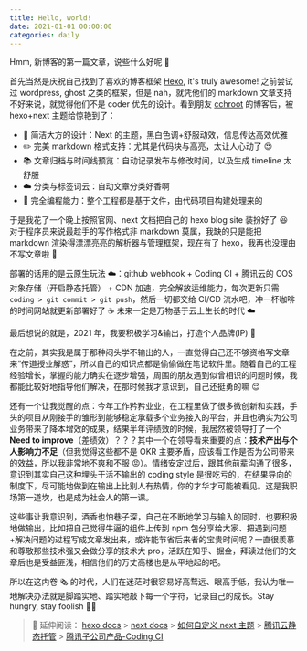 ```yaml
---
title: Hello, world!
date: 2021-01-01 00:00:00
categories: daily
---
```


Hmm, 新博客的第一篇文章，说些什么好呢 🧐

首先当然是庆祝自己找到了喜欢的博客框架 [Hexo](https://hexo.io/), it's truly awesome! 之前尝试过 wordpress, ghost 之类的框架，但是 nah，就凭他们的 markdown 文章支持不好来说，就觉得他们不是 coder 优先的设计。看到朋友 [cchroot](https://cchroot.github.io/) 的博客后，被 hexo+next 主题给惊艳到了：

- 🎨 简洁大方的设计：Next 的主题，黑白色调+舒服动效，信息传达高效优雅
- ✏️ 完美 markdown 格式支持：尤其是代码块与高亮，太让人心动了 😍
- 📚 文章归档与时间线预览：自动记录发布与修改时间，以及生成 timeline 太舒服
- ☁️ 分类与标签词云：自动文章分类好香啊
- 🤖 完全编程能力：整个工程都是基于文件，由代码项目构建处理来的

于是我花了一个晚上按照官网、next 文档把自己的 hexo blog site 装扮好了 😆 对于程序员来说最趁手的写作格式非 markdown 莫属，我缺的只是能把 markdown 渲染得漂漂亮亮的解析器与管理框架，现在有了 hexo，我再也没理由不写文章啦 🐶

部署的话用的是云原生玩法 ☁️：github webhook + Coding CI + 腾讯云的 COS 对象存储（开启静态托管） + CDN 加速，完全解放运维能力，每次更新只需 `coding > git commit > git push`，然后一切都交给 CI/CD 流水吧，冲一杯咖啡的时间网站就更新部署好了 ☕️ 未来一定是万物基于云上生长的时代 ☁️

最后想说的就是，2021 年，我要积极学习&输出，打造个人品牌(IP) 🤩

在之前，其实我是属于那种闷头学不输出的人，一直觉得自己还不够资格写文章来“传道授业解惑”，所以自己的知识点都是偷偷做在笔记软件里。随着自己的工程经验增长，掌握的能力确实在逐步增强，周围的朋友遇到似曾相识的问题时候，我都能比较好地指导他们解决，在那时候我才意识到，自己还挺勇的嘛 😌

还有一个让我觉醒的点：今年工作矜矜业业，在工程里做了很多微创新和实践，手头的项目从刚接手的雏形到能够稳定承载多个业务接入的平台，并且也确实为公司业务带来了降本增效的成果，结果半年评绩效的时候，我居然被领导打了一个**Need to improve**（差绩效）？？？其中一个在领导看来重要的点：**技术产出与个人影响力不足**（但我觉得这些都不是 OKR 主要矛盾，应该看工作是否为公司带来的效益，所以我非常地不爽和不服 😡）。情绪安定过后，跟其他前辈沟通了很多，意识到其实自己这种埋头干活不输出的 coding style 是很吃亏的，在结果导向的制度下，尽可能地做到在输出上比别人有热情，你的才华才可能被看见。这是我职场第一道坎，也是成为社会人的第一课。

这些事让我意识到，酒香也怕巷子深，自己在不断地学习与输入的同时，也要积极地做输出，比如把自己觉得牛逼的组件上传到 npm 包分享给大家、把遇到问题+解决问题的过程写成文章发出来，或许能节省后来者的宝贵时间呢？一直很羡慕和尊敬那些技术强又会做分享的技术大 pro，活跃在知乎、掘金，拜读过他们的文章后也是受益匪浅，相信他们的万丈高楼也是从平地起的吧。

所以在这内卷 🗞 的时代，人们在迷茫时很容易好高骛远、眼高手低，我认为唯一地解决办法就是脚踏实地、踏实地敲下每一个字符，记录自己的成长。Stay hungry, stay foolish ✍🏻

> 🔖 延伸阅读：
> [hexo docs](https://hexo.io/docs/) > [next docs](https://theme-next.js.org/) > [如何自定义 next 主题](http://shenzekun.cn/hexo%E7%9A%84next%E4%B8%BB%E9%A2%98%E4%B8%AA%E6%80%A7%E5%8C%96%E9%85%8D%E7%BD%AE%E6%95%99%E7%A8%8B.html) > [腾讯云静态托管](https://cloud.tencent.com/document/product/436/14984) > [腾讯子公司产品-Coding CI](https://console.cloud.tencent.com/coding)
